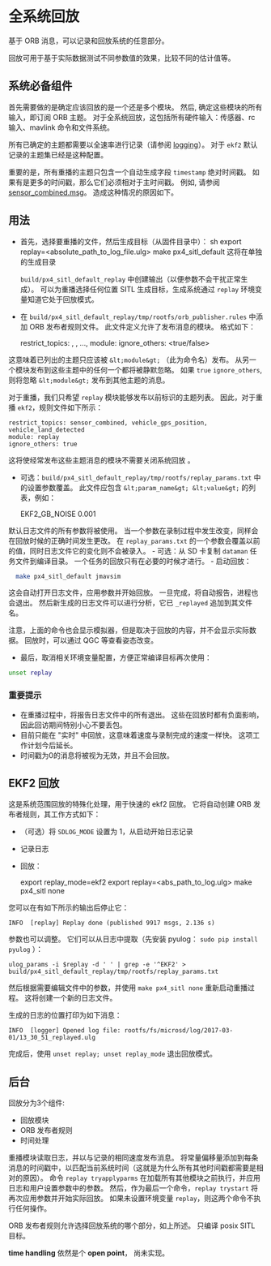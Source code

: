 # 全系统回放

基于 ORB 消息，可以记录和回放系统的任意部分。

回放可用于基于实际数据测试不同参数值的效果，比较不同的估计值等。

## 系统必备组件

首先需要做的是确定应该回放的是一个还是多个模块。 然后, 确定这些模块的所有输入，即订阅 ORB 主题。 对于全系统回放，这包括所有硬件输入：传感器、rc 输入、mavlink 命令和文件系统。

所有已确定的主题都需要以全速率进行记录（请参阅 [logging](../log/logging.md)）。 对于 `ekf2` 默认记录的主题集已经是这种配置。

重要的是，所有重播的主题只包含一个自动生成字段 `timestamp` 绝对时间戳。 如果有是更多的时间戳，那么它们必须相对于主时间戳。 例如, 请参阅 [sensor_combined.msg](https://github.com/PX4/Firmware/blob/master/msg/sensor_combined.msg)。 造成这种情况的原因如下。

## 用法

- 首先，选择要重播的文件，然后生成目标（从固件目录中）： 
        sh
        export replay=<absolute_path_to_log_file.ulg>
        make px4_sitl_default 这将在单独的生成目录 
    
    `build/px4_sitl_default_replay` 中创建输出（以便参数不会干扰正常生成）。 可以为重播选择任何位置 SITL 生成目标，生成系统通过 `replay` 环境变量知道它处于回放模式。
- 在 `build/px4_sitl_default_replay/tmp/rootfs/orb_publisher.rules` 中添加 ORB 发布者规则文件。 此文件定义允许了发布消息的模块。 格式如下：

    restrict_topics: <topic1>, <topic2>, ..., <topicN>
    module: <module>
    ignore_others: <true/false>
    

这意味着已列出的主题只应该被 `&lt;module&gt;` （此为命令名）发布。 从另一个模块发布到这些主题中的任何一个都将被静默忽略。 如果 `true` `ignore_others`, 则将忽略 `&lt;module&gt;` 发布到其他主题的消息。

对于重播，我们只希望 `replay` 模块能够发布以前标识的主题列表。 因此，对于重播 `ekf2`，规则文件如下所示：

    restrict_topics: sensor_combined, vehicle_gps_position, vehicle_land_detected
    module: replay
    ignore_others: true
    

这将使经常发布这些主题消息的模块不需要关闭系统回放 。

- 可选：`build/px4_sitl_default_replay/tmp/rootfs/replay_params.txt` 中的设置参数覆盖。 此文件应包含 ` &lt;param_name&gt; &lt;value&gt; ` 的列表，例如：

    EKF2_GB_NOISE 0.001
    

默认日志文件的所有参数将被使用。 当一个参数在录制过程中发生改变，同样会在回放时候的正确时间发生更改。 在 `replay_params.txt` 的一个参数会覆盖以前的值，同时日志文件它的变化则不会被录入。 - 可选：从 SD 卡复制 `dataman` 任务文件到编译目录。 一个任务的回放只有在必要的时候才进行。 - 启动回放：

```sh
  make px4_sitl_default jmavsim
```

这会自动打开日志文件，应用参数并开始回放。 一旦完成，将自动报告，进程也会退出。 然后新生成的日志文件可以进行分析，它已 `_replayed` 追加到其文件名。

注意，上面的命令也会显示模拟器，但是取决于回放的内容，并不会显示实际数据。 回放时，可以通过 QGC 等查看姿态改变。

- 最后，取消相关环境变量配置，方便正常编译目标再次使用：

```sh
unset replay
```

### 重要提示

- 在重播过程中，将报告日志文件中的所有退出。 这些在回放时都有负面影响，因此回访期间特别小心不要丢包。
- 目前只能在 "实时" 中回放，这意味着速度与录制完成的速度一样快。 这项工作计划今后延长。
- 时间戳为0的消息将被视为无效，并且不会回放。

## EKF2 回放

这是系统范围回放的特殊化处理，用于快速的 ekf2 回放。 它将自动创建 ORB 发布者规则，其工作方式如下：

- （可选）将 `SDLOG_MODE` 设置为 1，从启动开始日志记录
- 记录日志
- 回放：

    export replay_mode=ekf2
    export replay=<abs_path_to_log.ulg>
    make px4_sitl none
    

您可以在有如下所示的输出后停止它：

    INFO  [replay] Replay done (published 9917 msgs, 2.136 s)
    

参数也可以调整。 它们可以从日志中提取（先安装 pyulog： `sudo pip install pyulog` ）：

    ulog_params -i $replay -d ' ' | grep -e '^EKF2' > build/px4_sitl_default_replay/tmp/rootfs/replay_params.txt
    

然后根据需要编辑文件中的参数，并使用 `make px4_sitl none` 重新启动重播过程。 这将创建一个新的日志文件。

生成的日志的位置打印为如下消息：

    INFO  [logger] Opened log file: rootfs/fs/microsd/log/2017-03-01/13_30_51_replayed.ulg
    

完成后，使用 `unset replay; unset replay_mode` 退出回放模式。

## 后台

回放分为3个组件:

- 回放模块
- ORB 发布者规则
- 时间处理

重播模块读取日志，并以与记录的相同速度发布消息。 将常量偏移量添加到每条消息的时间戳中，以匹配当前系统时间（这就是为什么所有其他时间戳都需要是相对的原因）。 命令 `replay tryapplyparms` 在加载所有其他模块之前执行，并应用日志和用户设置参数中的参数。 然后，作为最后一个命令，`replay trystart` 将再次应用参数并开始实际回放。 如果未设置环境变量 `replay`，则这两个命令不执行任何操作。

ORB 发布者规则允许选择回放系统的哪个部分，如上所述。 只编译 posix SITL 目标。

**time handling** 依然是个 **open point**， 尚未实现。